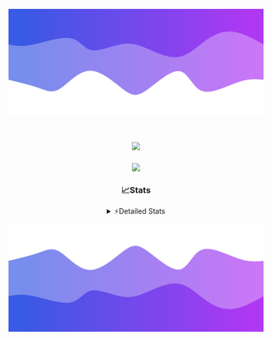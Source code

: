 ![Header](./header.png)
<div align="center">

<h1 align="center">
  <a href="https://git.io/typing-svg">
    <img src="https://readme-typing-svg.herokuapp.com/?lines=Hello,+There!+%F0%9F%91%8B;This+is+chicho.;Owner+on+Ocean;&center=true&size=25">
  </a>
</h1>
  
<p align="center">
  <img src="https://lanyard.cnrad.dev/api/852683595378196480" />
</p>

### 📈Stats
<details>
    <summary> ⚡Detailed Stats</summary>
    <br/>

<!--START_SECTION:waka-->
![Code Time](http://img.shields.io/badge/Code%20Time-840%20hrs%208%20mins-blue)

![Profile Views](http://img.shields.io/badge/Profile%20Views-3-blue)

**🐱 My GitHub Data** 

> 📦 82.7 kB Used in GitHub's Storage 
 > 
> 🏆 29 Contributions in the Year 2024
 > 
> 🚫 Not Opted to Hire
 > 
> 📜 15 Public Repositories 
 > 
> 🔑 9 Private Repositories 
 > 
**I'm a Night 🦉** 

```text
🌞 Morning                25 commits          ██░░░░░░░░░░░░░░░░░░░░░░░   06.14 % 
🌆 Daytime                65 commits          ████░░░░░░░░░░░░░░░░░░░░░   15.97 % 
🌃 Evening                174 commits         ███████████░░░░░░░░░░░░░░   42.75 % 
🌙 Night                  143 commits         █████████░░░░░░░░░░░░░░░░   35.14 % 
```
📅 **I'm Most Productive on Tuesday** 

```text
Monday                   26 commits          ██░░░░░░░░░░░░░░░░░░░░░░░   06.39 % 
Tuesday                  111 commits         ███████░░░░░░░░░░░░░░░░░░   27.27 % 
Wednesday                81 commits          █████░░░░░░░░░░░░░░░░░░░░   19.90 % 
Thursday                 65 commits          ████░░░░░░░░░░░░░░░░░░░░░   15.97 % 
Friday                   46 commits          ███░░░░░░░░░░░░░░░░░░░░░░   11.30 % 
Saturday                 42 commits          ███░░░░░░░░░░░░░░░░░░░░░░   10.32 % 
Sunday                   36 commits          ██░░░░░░░░░░░░░░░░░░░░░░░   08.85 % 
```


📊 **This Week I Spent My Time On** 

```text
🕑︎ Time Zone: America/Argentina/Buenos_Aires

💬 Programming Languages: 
Astro                    2 hrs 3 mins        ███████░░░░░░░░░░░░░░░░░░   27.02 % 
TypeScript               1 hr 42 mins        ██████░░░░░░░░░░░░░░░░░░░   22.50 % 
Python                   1 hr 21 mins        ████░░░░░░░░░░░░░░░░░░░░░   17.98 % 
Image (svg)              1 hr 20 mins        ████░░░░░░░░░░░░░░░░░░░░░   17.70 % 
JavaScript               35 mins             ██░░░░░░░░░░░░░░░░░░░░░░░   07.86 % 

🔥 Editors: 
VS Code                  7 hrs 35 mins       █████████████████████████   100.00 % 

🐱‍💻 Projects: 
GlowHub                  5 hrs               ████████████████░░░░░░░░░   65.94 % 
Unknown Project          1 hr 57 mins        ██████░░░░░░░░░░░░░░░░░░░   25.72 % 
ampararweb               37 mins             ██░░░░░░░░░░░░░░░░░░░░░░░   08.34 % 

💻 Operating System: 
Windows                  7 hrs 19 mins       ████████████████████████░   96.63 % 
Mac                      15 mins             █░░░░░░░░░░░░░░░░░░░░░░░░   03.37 % 
```

**I Mostly Code in JavaScript** 

```text
JavaScript               8 repos             ██████░░░░░░░░░░░░░░░░░░░   25.81 % 
HTML                     7 repos             ██████░░░░░░░░░░░░░░░░░░░   22.58 % 
Astro                    2 repos             ██░░░░░░░░░░░░░░░░░░░░░░░   06.45 % 
TypeScript               1 repo              █░░░░░░░░░░░░░░░░░░░░░░░░   03.23 % 
SCSS                     1 repo              █░░░░░░░░░░░░░░░░░░░░░░░░   03.23 % 
```




 Last Updated on 25/08/2024 12:25:10 UTC
<!--END_SECTION:waka-->
</details>

![Footer](./footer.png)
